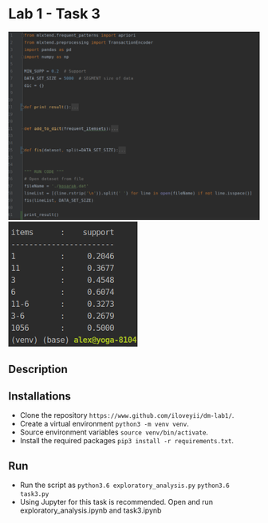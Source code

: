 Lab 1 - Task 3
===================


![Screenshot](https://github.com/iloveyii/data-mining-1/blob/master/task2/screenshot.png)
![Result](https://github.com/iloveyii/data-mining-1/blob/master/task2/result.png)
## Description




## Installations
  * Clone the repository `https://www.github.com/iloveyii/dm-lab1/`.
  * Create a virtual environment `python3 -m venv venv`.
  * Source environment variables `source venv/bin/activate`.
  * Install the required packages `pip3 install -r requirements.txt`.
  
  
## Run
  * Run the script as
    `python3.6 exploratory_analysis.py`
    `python3.6 task3.py`
  * Using Jupyter for this task is recommended. Open and run exploratory_analysis.ipynb and task3.ipynb